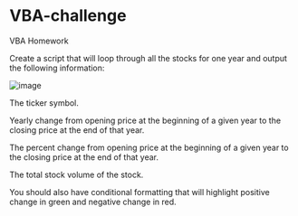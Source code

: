# VBA-challenge

VBA Homework

Create a script that will loop through all the stocks for one year and output the following information:

![image](C:\Users\hitst\Documents\GitHub\VBA-challenge\vba_2014.PNG)


The ticker symbol.


Yearly change from opening price at the beginning of a given year to the closing price at the end of that year.


The percent change from opening price at the beginning of a given year to the closing price at the end of that year.


The total stock volume of the stock.




You should also have conditional formatting that will highlight positive change in green and negative change in red.


